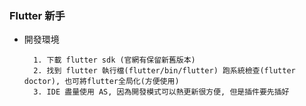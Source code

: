 ### Flutter 新手

- 開發環境

		1. 下載 flutter sdk (官網有保留新舊版本)
		2. 找到 flutter 執行檔(flutter/bin/flutter) 跑系統檢查(flutter doctor), 也可將flutter全局化(方便使用)
		3. IDE 盡量使用 AS, 因為開發模式可以熱更新很方便, 但是插件要先插好
